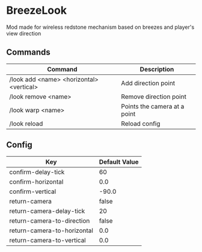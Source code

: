 # BreezeLook
Mod made for wireless redstone mechanism based on breezes and player's view direction

## Commands
| Command | Description |
| --- | --- |
| /look add \<name\> \<horizontal\> \<vertical\> | Add direction point |
| /look remove \<name\> | Remove direction point |
| /look warp \<name\> | Points the camera at a point |
| /look reload | Reload config |

## Config
| Key | Default Value |
| --- | --- |
| confirm-delay-tick | 60 |
| confirm-horizontal | 0.0 |
| confirm-vertical | -90.0 |
| return-camera | false |
| return-camera-delay-tick | 20 |
| return-camera-to-direction | false |
| return-camera-to-horizontal | 0.0 |
| return-camera-to-vertical | 0.0 |
